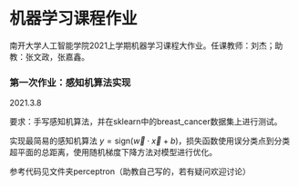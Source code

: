 # 机器学习课程作业

南开大学人工智能学院2021上学期机器学习课程大作业。任课教师：刘杰；助教：张文政，张嘉鑫。

### 第一次作业：感知机算法实现

2021.3.8

要求：手写感知机算法，并在sklearn中的breast_cancer数据集上进行测试。

实现最简易的感知机算法 $y=\text{sign}(\vec{w}\cdot \vec{x} + b)$，损失函数使用误分类点到分类超平面的总距离，使用随机梯度下降方法对模型进行优化。

参考代码见文件夹perceptron（助教自己写的，若有疑问欢迎讨论）

